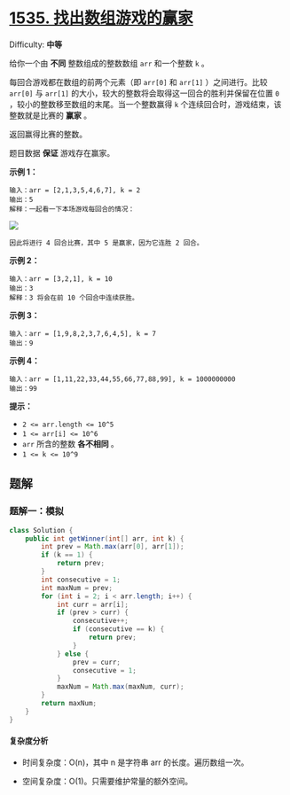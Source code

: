 # [1535\. 找出数组游戏的赢家](https://leetcode-cn.com/problems/find-the-winner-of-an-array-game/)

Difficulty: **中等**


给你一个由 **不同** 整数组成的整数数组 `arr` 和一个整数 `k` 。

每回合游戏都在数组的前两个元素（即 `arr[0]` 和 `arr[1]` ）之间进行。比较 `arr[0]` 与 `arr[1]` 的大小，较大的整数将会取得这一回合的胜利并保留在位置 `0` ，较小的整数移至数组的末尾。当一个整数赢得 `k` 个连续回合时，游戏结束，该整数就是比赛的 **赢家** 。

返回赢得比赛的整数。

题目数据 **保证** 游戏存在赢家。

**示例 1：**

```
输入：arr = [2,1,3,5,4,6,7], k = 2
输出：5
解释：一起看一下本场游戏每回合的情况：
```
![](https://assets.leetcode-cn.com/aliyun-lc-upload/uploads/2020/07/30/q-example.png)
```
因此将进行 4 回合比赛，其中 5 是赢家，因为它连胜 2 回合。
```

**示例 2：**

```
输入：arr = [3,2,1], k = 10
输出：3
解释：3 将会在前 10 个回合中连续获胜。
```

**示例 3：**

```
输入：arr = [1,9,8,2,3,7,6,4,5], k = 7
输出：9
```

**示例 4：**

```
输入：arr = [1,11,22,33,44,55,66,77,88,99], k = 1000000000
输出：99
```

**提示：**

*   `2 <= arr.length <= 10^5`
*   `1 <= arr[i] <= 10^6`
*   `arr` 所含的整数 **各不相同** 。
*   `1 <= k <= 10^9`


## 题解

### 题解一：模拟

```java
class Solution {
    public int getWinner(int[] arr, int k) {
        int prev = Math.max(arr[0], arr[1]);
        if (k == 1) {
            return prev;
        }
        int consecutive = 1;
        int maxNum = prev;
        for (int i = 2; i < arr.length; i++) {
            int curr = arr[i];
            if (prev > curr) {
                consecutive++;
                if (consecutive == k) {
                    return prev;
                }
            } else {
                prev = curr;
                consecutive = 1;
            }
            maxNum = Math.max(maxNum, curr);
        }
        return maxNum;
    }
}
```

#### 复杂度分析

- 时间复杂度：O(n)，其中 n 是字符串 arr 的长度。遍历数组一次。

- 空间复杂度：O(1)。只需要维护常量的额外空间。

